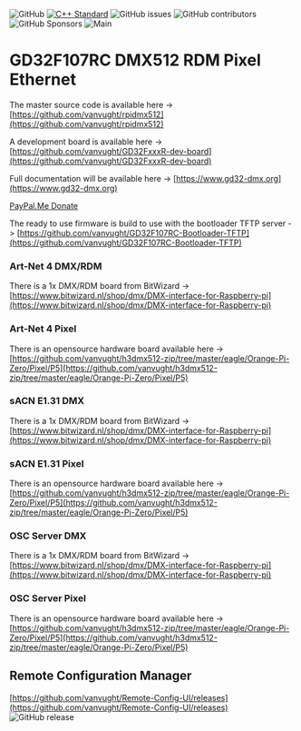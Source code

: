 ![GitHub](https://img.shields.io/github/license/vanvught/GD32F107RC-DMX512-RDM)
[![C++ Standard](https://img.shields.io/badge/C%2B%2B-11-blue.svg)](https://img.shields.io/badge/C%2B%2B-11%-blue.svg)
![GitHub issues](https://img.shields.io/github/issues-raw/vanvught/GD32F107RC-DMX512-RDM)
![GitHub contributors](https://img.shields.io/github/contributors/vanvught/GD32F107RC-DMX512-RDM)
![GitHub Sponsors](https://img.shields.io/github/sponsors/vanvught)
![Main](https://github.com/vanvught/GD32F107RC-DMX512-RDM/actions/workflows/c-cpp.yml/badge.svg?branch=main)

# GD32F107RC DMX512 RDM Pixel Ethernet
The master source code is available here -> [https://github.com/vanvught/rpidmx512](https://github.com/vanvught/rpidmx512)

A development board is available here -> [https://github.com/vanvught/GD32FxxxR-dev-board](https://github.com/vanvught/GD32FxxxR-dev-board)

Full documentation will be available here -> [https://www.gd32-dmx.org](https://www.gd32-dmx.org)

[PayPal.Me Donate](https://paypal.me/AvanVught?locale.x=nl_NL)

The ready to use firmware is build to use with the bootloader TFTP server -> [https://github.com/vanvught/GD32F107RC-Bootloader-TFTP](https://github.com/vanvught/GD32F107RC-Bootloader-TFTP)

### Art-Net 4 DMX/RDM
There is a 1x DMX/RDM board from BitWizard -> [https://www.bitwizard.nl/shop/dmx/DMX-interface-for-Raspberry-pi](https://www.bitwizard.nl/shop/dmx/DMX-interface-for-Raspberry-pi)
### Art-Net 4 Pixel
There is an opensource hardware board available here -> [https://github.com/vanvught/h3dmx512-zip/tree/master/eagle/Orange-Pi-Zero/Pixel/P5](https://github.com/vanvught/h3dmx512-zip/tree/master/eagle/Orange-Pi-Zero/Pixel/P5)
### sACN E1.31 DMX
There is a 1x DMX/RDM board from BitWizard -> [https://www.bitwizard.nl/shop/dmx/DMX-interface-for-Raspberry-pi](https://www.bitwizard.nl/shop/dmx/DMX-interface-for-Raspberry-pi)
### sACN E1.31 Pixel
There is an opensource hardware board available here -> [https://github.com/vanvught/h3dmx512-zip/tree/master/eagle/Orange-Pi-Zero/Pixel/P5](https://github.com/vanvught/h3dmx512-zip/tree/master/eagle/Orange-Pi-Zero/Pixel/P5)
### OSC Server DMX
There is a 1x DMX/RDM board from BitWizard -> [https://www.bitwizard.nl/shop/dmx/DMX-interface-for-Raspberry-pi](https://www.bitwizard.nl/shop/dmx/DMX-interface-for-Raspberry-pi)
### OSC Server Pixel
There is an opensource hardware board available here -> [https://github.com/vanvught/h3dmx512-zip/tree/master/eagle/Orange-Pi-Zero/Pixel/P5](https://github.com/vanvught/h3dmx512-zip/tree/master/eagle/Orange-Pi-Zero/Pixel/P5)

## Remote Configuration Manager
[https://github.com/vanvught/Remote-Config-UI/releases](https://github.com/vanvught/Remote-Config-UI/releases)<br>
<img alt="GitHub release" src="https://img.shields.io/github/v/release/vanvught/Remote-Config-UI">
